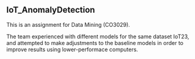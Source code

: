 ## IoT_AnomalyDetection

This is an assignment for Data Mining (CO3029).

The team experienced with different models for the same dataset IoT23, and attempted to make adjustments to the baseline models in order to improve results using lower-performace computers.

